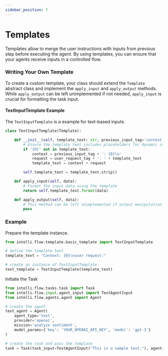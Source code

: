 ```yaml
---
sidebar_position: 7
---
```


# Templates

Templates allow to merge the user instructions with inputs from previous step before executing the agent. By using templates, you can ensure that your agents receive inputs in a controlled flow.

### Writing Your Own Template

To create a custom template, your class should extend the `Template` abstract class and implement the `apply_input` and `apply_output` methods. While `apply_output` can be left unimplemented if not needed, `apply_input` is crucial for formatting the task input.

#### TextInputTemplate Example

The `TextInputTemplate` is a example for text-based inputs. 

```python
class TextInputTemplate(Template):

    def __init__(self, template_text: str, previous_input_tag='context', user_request_tag='user request'):
        # Ensure the template text includes placeholders for dynamic content
        if '{0}' not in template_text:
            context = previous_input_tag + ': {0}\n'
            request = user_request_tag + ': ' + template_text
            template_text = context + request

        self.template_text = template_text.strip()

    def apply_input(self, data):
        # Format the input data using the template
        return self.template_text.format(data)

    def apply_output(self, data):
        # This method can be left unimplemented if output manipulation is not required
        pass
```


### Example

Prepare the template instance.

```python
from intelli.flow.template.basic_template import TextInputTemplate

# define the template text
template_text = "Context: {0}\nuser request:"

# create an instance of TextInputTemplate
text_template = TextInputTemplate(template_text)
```

Initiate the Task

```python
from intelli.flow.tasks.task import Task
from intelli.flow.input.agent_input import TextAgentInput
from intelli.flow.agents.agent import Agent

# create the agent
text_agent = Agent(
    agent_type='text',
    provider='openai',
    mission='analyze sentiment',
    model_params={'key': 'YOUR_OPENAI_API_KEY', 'model': 'gpt-3'}
)

# create the task and pass the template
task = Task(task_input=TextAgentInput("This is a sample text."), agent=text_agent, template=text_template, log=True)
```



 
